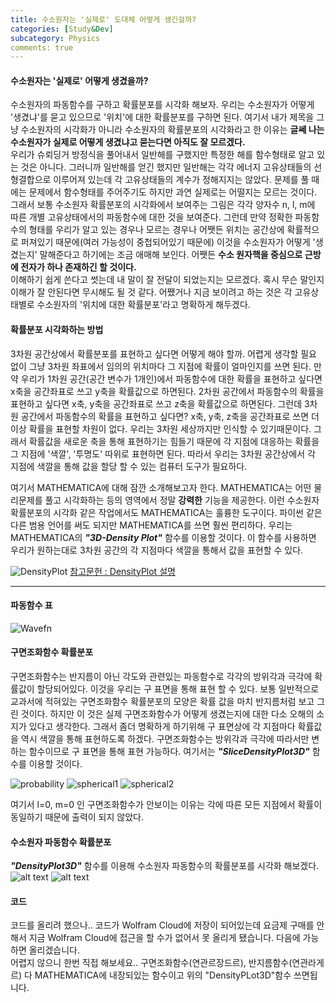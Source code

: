 ```yaml
---
title: 수소원자는 '실제로' 도대체 어떻게 생긴걸까?
categories: [Study&Dev]
subcategory: Physics
comments: true
---
```


#### 수소원자는 '실제로' 어떻게 생겼을까?
수소원자의 파동함수를 구하고 확률분포를 시각화 해보자. 우리는 수소원자가 어떻게 '생겼냐'를 묻고 있으므로 '위치'에 대한 확률분포를 구하면 된다. 여기서 내가 제목을 그냥 수소원자의 시각화가 아니라 수소원자의 확률분포의 시각화라고 한 이유는 **글쎄 나는 수소원자가 실제로 어떻게 생겼냐고 묻는다면 아직도 잘 모르겠다.**  
우리가 슈뢰딩거 방정식을 풀어내서 일반해를 구했지만 특정한 해를 함수형태로 알고 있는 것은 아니다. 그러니까 일반해를 얻긴 했지만 일반해는 각각 에너지 고유상태들의 선형결합으로 이루어져 있는데 각 고유상태들의 계수가 정해지지는 않았다. 문제를 풀 때에는 문제에서 함수형태를 주어주기도 하지만 과연 실제로는 어떨지는 모르는 것이다. 그래서 보통 수소원자 확률분포의 시각화에서 보여주는 그림은 각각 양자수 n, l, m에 따른 개별 고유상태에서의 파동함수에 대한 것을 보여준다. 그런데 만약 정확한 파동함수의 형태를 우리가 알고 있는 경우나 모르는 경우나 어쨋든 위치는 공간상에 확률적으로 퍼져있기 때문에(여러 가능성이 중첩되어있기 때문에) 이것을 수소원자가 어떻게 '생겼는지' 말해준다고 하기에는 조금 애매해 보인다. 어쨋든 **수소 원자핵을 중심으로 근방에 전자가 하나 존재하긴 할 것이다.**  
이해하기 쉽게 쓴다고 썻는데 내 말이 잘 전달이 되었는지는 모르겠다. 혹시 무슨 말인지 이해가 잘 안된다면 무시해도 될 것 같다. 어쨌거나 지금 보이려고 하는 것은 각 고유상태별로 수소원자의 '위치에 대한 확률분포'라고 명확하게 해두겠다.

#### 확률분포 시각화하는 방법
3차원 공간상에서 확률분포를 표현하고 싶다면 어떻게 해야 할까. 어렵게 생각할 필요 없이 그냥 3차원 좌표에서 임의의 위치마다 그 지점에 확률이 얼마인지를 쓰면 된다.
만약 우리가 1차원 공간(공간 변수가 1개인)에서 파동함수에 대한 확률을 표현하고 싶다면 x축을 공간좌표로 쓰고 y축을 확률값으로 하면된다. 2차원 공간에서 파동함수의 확률을 표현하고 싶다면 x축, y축을 공간좌표로 쓰고 z축을 확률값으로 하면된다. 그런데 3차원 공간에서 파동함수의 확률을 표현하고 싶다면? x축, y축, z축을 공간좌표로 쓰면 더이상 확률을 표현할 차원이 없다. 우리는 3차원 세상까지만 인식할 수 있기때문이다. 그래서 확률값을 새로운 축을 통해 표현하기는 힘들기 때문에 각 지점에 대응하는 확률을 그 지점에 '색깔', '투명도' 따위로 표현하면 된다. 따라서 우리는 3차원 공간상에서 각 지점에 색깔을 통해 값을 할당 할 수 있는 컴퓨터 도구가 필요하다. 

여기서 MATHEMATICA에 대해 잠깐 소개해보고자 한다. MATHEMATICA는 어떤 물리문제를 풀고 시각화하는 등의 영역에서 정말 **강력한** 기능을 제공한다. 이런 수소원자 확률분포의 시각화 같은 작업에서도 MATHEMATICA는 훌륭한 도구이다. 파이썬 같은 다른 범용 언어를 써도 되지만 MATHEMATICA를 쓰면 훨씬 편리하다. 우리는 MATHEMATICA의 ***"3D-Density Plot"*** 함수를 이용할 것이다. 이 함수를 사용하면 우리가 원하는대로 3차원 공간의 각 지점마다 색깔을 통해서 값을 표현할 수 있다.  

![DensityPlot](img2/DensityPlot.PNG)
[참고문헌 : DensityPlot 설명](https://reference.wolfram.com/language/ref/DensityPlot3D.html)

----
#### 파동함수 표
![Wavefn](img2/image.png)


#### 구면조화함수 확률분포
구면조화함수는 반지름이 아닌 각도와 관련있는 파동함수로 각각의 방위각과 극각에 확률값이 할당되어있다. 이것을 우리는 구 표면을 통해 표현 할 수 있다. 보통 일반적으로 교과서에 적혀있는 구면조화함수 확률분포의 모양은 확률 값을 마치 반지름처럼 보고 그린 것이다. 하지만 이 것은 실제 구면조화함수가 어떻게 생겼는지에 대한 다소 오해의 소지가 있다고 생각한다. 그래서 좀더 명확하게 하기위해 구 표면상에 각 지점마다 확률값을 역시 색깔을 통해 표현하도록 하겠다. 구면조화함수는 방위각과 극각에 따라서만 변하는 함수이므로 구 표면을 통해 표현 가능하다. 여기서는 ***"SliceDensityPlot3D"*** 함수를 이용할 것이다. 

![probability](img2/image-1.png)
![spherical1](img2/image-2.png)
![spherical2](img2/image-3.png)


여기서 l=0, m=0 인 구면조화함수가 안보이는 이유는 각에 따른 모든 지점에서 확률이 동일하기 때문에 출력이 되지 않았다.

#### 수소원자 파동함수 확률분포
***"DensityPlot3D"*** 함수를 이용해 수소원자 파동함수의 확률분포를 시각화 해보겠다.  
![alt text](img2/image-4.png)
![alt text](img2/image-5.png)

#### 코드
코드를 올리려 했으나.. 코드가 Wolfram Cloud에 저장이 되어있는데 요금제 구매를 안해서 지금 Wolfram Cloud에 접근을 할 수가 없어서 못 올리게 됐습니다. 다음에 가능하면 올리겠습니다.  
어렵지 않으니 한번 직접 해보세요.. 구면조화함수(연관르장드르), 반지름함수(연관라게르) 다 MATHEMATICA에 내장되있는 함수이고 위의 "DensityPLot3D"함수 쓰면됩니다. 
